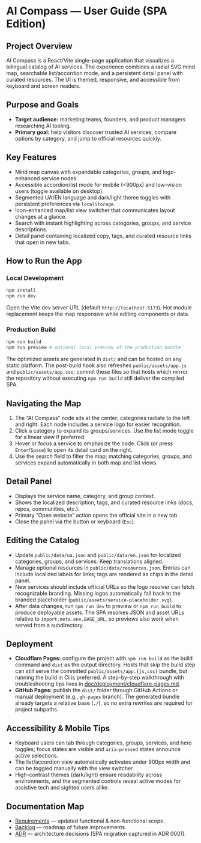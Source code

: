 # AI Compass — User Guide (SPA Edition)

## Project Overview
AI Compass is a React/Vite single-page application that visualizes a bilingual catalog of AI services. The experience combines a radial SVG mind map, searchable list/accordion mode, and a persistent detail panel with curated resources. The UI is themed, responsive, and accessible from keyboard and screen readers.

## Purpose and Goals
- **Target audience:** marketing teams, founders, and product managers researching AI tooling.
- **Primary goal:** help visitors discover trusted AI services, compare options by category, and jump to official resources quickly.

## Key Features
- Mind map canvas with expandable categories, groups, and logo-enhanced service nodes.
- Accessible accordion/list mode for mobile (<900px) and low-vision users (toggle available on desktop).
- Segmented UA/EN language and dark/light theme toggles with persistent preferences via `localStorage`.
- Icon-enhanced map/list view switcher that communicates layout changes at a glance.
- Search with instant highlighting across categories, groups, and service descriptions.
- Detail panel containing localized copy, tags, and curated resource links that open in new tabs.

## How to Run the App
### Local Development
```bash
npm install
npm run dev
```
Open the Vite dev server URL (default `http://localhost:5173`). Hot module replacement keeps the map responsive while editing components or data.

### Production Build
```bash
npm run build
npm run preview # optional local preview of the production bundle
```
The optimized assets are generated in `dist/` and can be hosted on any static platform. The post-build hook also refreshes
`public/assets/app.js` and `public/assets/app.css`; commit these files so that hosts which mirror the repository without
executing `npm run build` still deliver the compiled SPA.

## Navigating the Map
1. The “AI Compass” node sits at the center; categories radiate to the left and right. Each node includes a service logo for easier recognition.
2. Click a category to expand its groups/services. Use the list mode toggle for a linear view if preferred.
3. Hover or focus a service to emphasize the node. Click (or press `Enter`/`Space`) to open its detail card on the right.
4. Use the search field to filter the map; matching categories, groups, and services expand automatically in both map and list views.

## Detail Panel
- Displays the service name, category, and group context.
- Shows the localized description, tags, and curated resource links (docs, repos, communities, etc.).
- Primary “Open website” action opens the official site in a new tab.
- Close the panel via the button or keyboard (`Esc`).

## Editing the Catalog
- Update `public/data/ua.json` and `public/data/en.json` for localized categories, groups, and services. Keep translations aligned.
- Manage optional resources in `public/data/resources.json`. Entries can include localized labels for links; tags are rendered as chips in the detail panel.
- New services should include official URLs so the logo resolver can fetch recognizable branding. Missing logos automatically fall back to the branded placeholder (`public/assets/service-placeholder.svg`).
- After data changes, run `npm run dev` to preview or `npm run build` to produce deployable assets. The SPA resolves JSON and asset URLs relative to `import.meta.env.BASE_URL`, so previews also work when served from a subdirectory.

## Deployment
- **Cloudflare Pages:** configure the project with `npm run build` as the build command and `dist` as the output directory. Hosts that skip the build step can still serve the committed `public/assets/app.{js,css}` bundle, but running the build in CI is preferred. A step-by-step walkthrough with troubleshooting tips lives in [doc/deployment/cloudflare-pages.md](./deployment/cloudflare-pages.md).
- **GitHub Pages:** publish the `dist/` folder through GitHub Actions or manual deployment (e.g., `gh-pages` branch). The generated bundle already targets a relative base (`./`), so no extra rewrites are required for project subpaths.

## Accessibility & Mobile Tips
- Keyboard users can tab through categories, groups, services, and hero toggles; focus states are visible and `aria-pressed`
  states announce active selections.
- The list/accordion view automatically activates under 900px width and can be toggled manually with the view switcher.
- High-contrast themes (dark/light) ensure readability across environments, and the segmented controls reveal active modes for
  assistive tech and sighted users alike.

## Documentation Map
- [Requirements](./Requirements.md) — updated functional & non-functional scope.
- [Backlog](./Backlog.md) — roadmap of future improvements.
- [ADR](./adr) — architecture decisions (SPA migration captured in ADR 0001).
